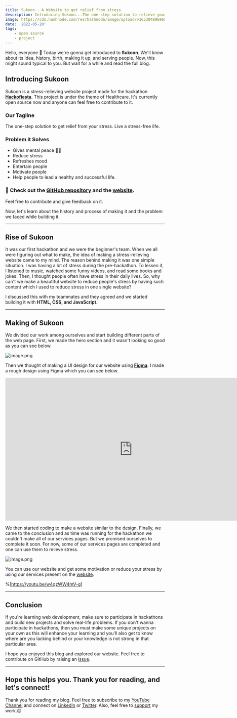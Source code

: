 ```yaml
---
title: Sukoon - A Website to get relief from stress
description: Introducing Sukoon...The one step solution to relieve your stress...Wanna explore? 🕊️✌️
image: https://cdn.hashnode.com/res/hashnode/image/upload/v1653048969654/rnXPavCfc.png
date: '2022-05-20'
tags: 
    - open source
    - project
---
```


Hello, everyone 👋
Today we're gonna get introduced to **Sukoon**. We'll know about its idea, history, birth, making it up, and serving people. Now, this might sound typical to you. But wait for a while and read the full blog.

##  Introducing Sukoon
Sukoon is a stress-relieving website project made for the hackathon [**Hackofiesta**](https://hack.iiitl.ac.in/). This project is under the theme of Healthcare. It's currently open source now and anyone can feel free to contribute to it.

### Our Tagline
The one-step solution to get relief from your stress. Live a stress-free life.

### Problem it Solves
- Gives mental peace 🧘‍♀️
- Reduce stress
- Refreshes mood
- Entertain people
- Motivate people
- Help people to lead a healthy and successful life.

### 💼 Check out the [GitHub repository](https://github.com/Susmita-Dey/Sukoon) and the [website](https://sukoon-stress-free.netlify.app/).
Feel free to contribute and give feedback on it.

Now, let's learn about the history and process of making it and the problem we faced while building it.

---

## Rise of Sukoon
It was our first hackathon and we were the beginner's team. When we all were figuring out what to make, the idea of making a stress-relieving website came to my mind. The reason behind making it was one simple situation. I was having a lot of stress during the pre-hackathon. To lessen it, I listened to music, watched some funny videos, and read some books and jokes. Then, I thought people often have stress in their daily lives. So, why can't we make a beautiful website to reduce people's stress by having such content which I used to reduce stress in one single website?

I discussed this with my teammates and they agreed and we started building it with **HTML, CSS, and JavaScript.**

---

## Making of Sukoon
We divided our work among ourselves and start building different parts of the web page. First, we made the hero section and it wasn't looking so good as you can see below.

![image.png](https://cdn.hashnode.com/res/hashnode/image/upload/v1653051192740/x-xcQhXJE.png )

Then we thought of making a UI design for our website using [**Figma**](https://www.figma.com/).
I made a rough design using Figma which you can see below.

<iframe style="border: 1px solid rgba(0, 0, 0, 0.1);" width="800" height="450" src="https://www.figma.com/embed?embed_host=share&url=https%3A%2F%2Fwww.figma.com%2Ffile%2FszHsU8Xgra9jFsohALYAXi%2FSukoon%3Fnode-id%3D0%253A1" allowfullscreen></iframe>

We then started coding to make a website similar to the design. Finally, we came to the conclusion and as time was running for the hackathon we couldn't make all of our services pages. But we promised ourselves to complete it soon. For now, some of our services pages are completed and one can use them to relieve stress.

![image.png](https://user-images.githubusercontent.com/79099734/164956203-bde29c84-d92e-4442-ae89-ed757dc61e78.png)

You can use our website and get some motivation or reduce your stress by using our services present on the [website](https://sukoon-stress-free.netlify.app/).

%[https://youtu.be/w4qzWW4mV-g]

---

## Conclusion
If you're learning web development, make sure to participate in hackathons and build new projects and solve real-life problems. If you don't wanna participate in hackathons, then you must make some unique projects on your own as this will enhance your learning and you'll also get to know where are you lacking behind or your knowledge is not strong in that particular area.

I hope you enjoyed this blog and explored our website. Feel free to contribute on GitHub by raising an [issue](https://github.com/Susmita-Dey/Sukoon/issues).

---

## Hope this helps you. Thank you for reading, and let's connect!
Thank you for reading my blog. Feel free to subscribe to my [YouTube Channel](https://www.youtube.com/channel/UCsuzc8lqAbgUYo4yzpjtfSw) and connect on [LinkedIn](https://www.linkedin.com/in/susmita-dey-15a15a210/) or [Twitter](https://twitter.com/its_SusmitaDey).
Also, feel free to [support](https://www.buymeacoffee.com/susmitadey) my work.😊